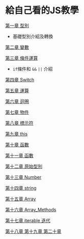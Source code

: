 # 給自己看的JS教學

[第一章 型別](https://github.com/Jyunnn/Javascript-learn/blob/master/js_1_types.md)

- 基礎型別介紹及轉換

[第二章 變數](https://github.com/Jyunnn/Javascript-learn/blob/master/js_2_variables.md)

[第三章 條件運算](https://github.com/Jyunnn/Javascript-learn/blob/master/js_3_if_else_and_or.md)

- `if`條件和  `&&` `||` 介紹

[第四章 Switch](https://github.com/Jyunnn/Javascript-learn/blob/master/js_4_switch.md)

[第五章 運算](https://github.com/Jyunnn/Javascript-learn/blob/master/js_5_operators.md)

[第六章 迴圈](https://github.com/Jyunnn/Javascript-learn/blob/master/js_6_while_for.md)

[第七章 物件](https://github.com/Jyunnn/Javascript-learn/blob/master/js_7_object.md)

[第八章 標示符](https://github.com/Jyunnn/Javascript-learn/blob/master/js_8_symbol.md)

[第九章 this](https://github.com/Jyunnn/Javascript-learn/blob/master/js_9_this.md)

[第十章 函數](https://github.com/Jyunnn/Javascript-learn/blob/master/js_10_function.md)

[第十一章 函數](https://github.com/Jyunnn/Javascript-learn/blob/master/js_11_new.md)

[第十二章 原始型別](https://github.com/Jyunnn/Javascript-learn/blob/master/js_12_primitives_methods.md)

[第十三章 Number](https://github.com/Jyunnn/Javascript-learn/blob/master/js_13_number.md)

[第十四章 string](https://github.com/Jyunnn/Javascript-learn/blob/master/js_14_string.md)

[第十五章 Array](https://github.com/Jyunnn/Javascript-learn/blob/master/js_15_array.md)

[第十六章 Array_Methods](https://github.com/Jyunnn/Javascript-learn/blob/master/js_16_array_methods.md)

[第十七章 iterable 迭代](https://github.com/Jyunnn/Javascript-learn/blob/master/js_17_iterable.md)

[第十八章 ]()
[第十九章 ]()
[第二十章 ]()
